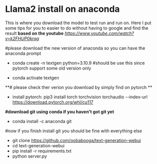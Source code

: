 # Llama2 install on anaconda
This is where you download the model to test run and run on. Here I put some tips for you to easier to do without having to google and find the result 
**based on the youtube** 
_https://www.youtube.com/watch?v=k2FHUP0krqg_

#please download the new version of anaconda so you can have the anaconda prompt

- conda create -n textgen python=3.10.9 #should be use this since pytorch support some old version only

- conda activate textgen

**# please check ther verion you download by simply find on pytorch **

- install pytorch: pip3 install torch torchvision torchaudio --index-url https://download.pytorch.org/whl/cu117 


**#download git using conda if you haven't got git yet**
- conda install -c anaconda git

#now if you finish install git you should be fine with everything else
- git clone https://github.com/oobabooga/text-generation-webui
- cd text-generation-webui
- pip install -r requirements.txt
- python server.py
